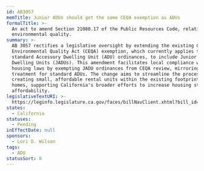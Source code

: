 ```yaml
---
id: AB3057
memTitle: Junior ADUs should get the same CEQA exemption as ADUs
formalTitle: >-
  An act to amend Section 21080.17 of the Public Resources Code, relating to
  environmental quality.
summary: >-
  AB 3057 rectifies a legislative oversight by extending the existing California
  Environmental Quality Act (CEQA) exemption, which currently applies to
  standard Accessory Dwelling Unit (ADU) ordinances, to include Junior Accessory
  Dwelling Units (JADUs). This amendment facilitates local compliance with state
  housing laws by exempting JADU ordinances from CEQA review, mirroring the
  treatment for standard ADUs. The change aims to streamline the process for
  creating small, affordable rental units within the existing footprint of
  homes, supporting California's broader efforts to increase housing stock and
  affordability.
legislativeTextURI: >-
  https://leginfo.legislature.ca.gov/faces/billNavClient.xhtml?bill_id=202320240AB3057
states:
  - California
statuses:
  - Pending
inEffectDate: null
sponsors:
  - Lori D. Wilson
tags:
  - ADU
statusSort: 0
---
```

